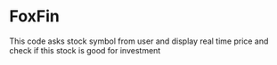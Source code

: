 # FoxFin
This code asks stock symbol from user and display real time price and check if this stock is good for investment
